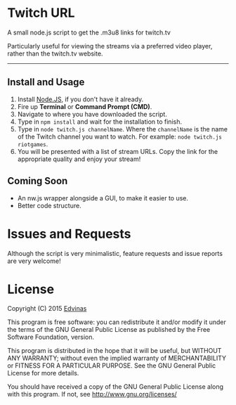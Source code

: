 # Twitch URL
A small node.js script to get the .m3u8 links for twitch.tv

Particularly useful for viewing the streams via a preferred video player, rather than the twitch.tv website.

***

## Install and Usage

1. Install [Node.JS](https://nodejs.org/), if you don't have it already.
2. Fire up __Terminal__ or __Command Prompt (CMD)__.
3. Navigate to where you have downloaded the script.
4. Type in `npm install` and wait for the installation to finish.
5. Type in `node twitch.js channelName`. Where the `channelName` is the name of the Twitch channel you want to watch. For example: `node twitch.js riotgames`.
6. You will be presented with a list of stream URLs. Copy the link for the appropriate quality and enjoy your stream!

## Coming Soon

* An nw.js wrapper alongside a GUI, to make it easier to use.
* Better code structure.

# Issues and Requests

Although the script is very minimalistic, feature requests and issue reports are very welcome!

# License

Copyright (C) 2015 [Edvinas](https://github.com/SkepticalHippo)

This program is free software: you can redistribute it and/or modify it under the terms of the GNU General Public License as published by the Free Software Foundation, version.

This program is distributed in the hope that it will be useful, but WITHOUT ANY WARRANTY; without even the implied warranty of MERCHANTABILITY or FITNESS FOR A PARTICULAR PURPOSE. See the GNU General Public License for more details.

You should have received a copy of the GNU General Public License along with this program. If not, see http://www.gnu.org/licenses/